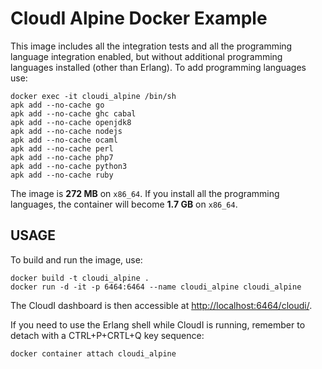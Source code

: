 # CloudI Alpine Docker Example 

This image includes all the integration tests and all the programming language
integration enabled, but without additional programming languages installed
(other than Erlang).  To add programming languages use:

    docker exec -it cloudi_alpine /bin/sh
    apk add --no-cache go
    apk add --no-cache ghc cabal
    apk add --no-cache openjdk8
    apk add --no-cache nodejs
    apk add --no-cache ocaml
    apk add --no-cache perl
    apk add --no-cache php7
    apk add --no-cache python3
    apk add --no-cache ruby

The image is **272 MB** on `x86_64`.  If you install all the programming
languages, the container will become **1.7 GB** on `x86_64`.

## USAGE

To build and run the image, use:

    docker build -t cloudi_alpine .
    docker run -d -it -p 6464:6464 --name cloudi_alpine cloudi_alpine

The CloudI dashboard is then accessible at
[http://localhost:6464/cloudi/](http://localhost:6464/cloudi/).

If you need to use the Erlang shell while CloudI is running,
remember to detach with a CTRL+P+CRTL+Q key sequence:

    docker container attach cloudi_alpine

